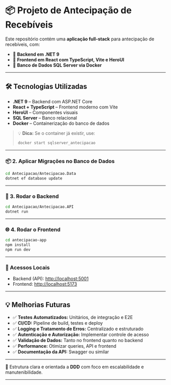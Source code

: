 # 📦 Projeto de Antecipação de Recebíveis

Este repositório contém uma **aplicação full-stack** para antecipação de recebíveis, com:

- 🔹 **Backend em .NET 9**
- 🔹 **Frontend em React com TypeScript, Vite e HeroUI**
- 🔹 **Banco de Dados SQL Server via Docker**

---

## 🛠️ Tecnologias Utilizadas

- **.NET 9** – Backend com ASP.NET Core
- **React + TypeScript** – Frontend moderno com Vite
- **HeroUI** – Componentes visuais
- **SQL Server** – Banco relacional
- **Docker** – Containerização do banco de dados

> 💡 **Dica:** Se o container já existir, use:
>
> ```bash
> docker start sqlserver_antecipacao
> ```

---

### 📦 2. Aplicar Migrações no Banco de Dados

```bash
cd Antecipacao/Antecipacao.Data
dotnet ef database update
```

---

### 🧠 3. Rodar o Backend

```bash
cd Antecipacao/Antecipacao.API
dotnet run
```

---

### 🌐 4. Rodar o Frontend

```bash
cd antecipacao-app
npm install
npm run dev
```

---

### 🔗 Acessos Locais

* Backend (API): [http://localhost:5001](http://localhost:5001)
* Frontend: [http://localhost:5173](http://localhost:5173)

---

## 💡 Melhorias Futuras

* ✅ **Testes Automatizados:** Unitários, de integração e E2E
* ✅ **CI/CD:** Pipeline de build, testes e deploy
* ✅ **Logging e Tratamento de Erros:** Centralizado e estruturado
* ✅ **Autenticação e Autorização:** Implementar controle de acesso
* ✅ **Validação de Dados:** Tanto no frontend quanto no backend
* ✅ **Performance:** Otimizar queries, API e frontend
* ✅ **Documentação da API:** Swagger ou similar

---

📁 Estrutura clara e orientada a **DDD** com foco em escalabilidade e manutenibilidade.

---

